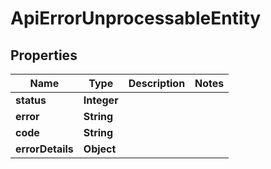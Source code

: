 

# ApiErrorUnprocessableEntity


## Properties

| Name | Type | Description | Notes |
|------------ | ------------- | ------------- | -------------|
|**status** | **Integer** |  |  |
|**error** | **String** |  |  |
|**code** | **String** |  |  |
|**errorDetails** | **Object** |  |  |



